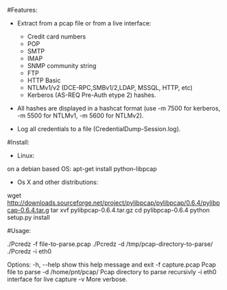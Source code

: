 #Features:

- Extract from a pcap file or from a live interface:
  - Credit card numbers
  - POP
  - SMTP
  - IMAP
  - SNMP community string
  - FTP
  - HTTP Basic
  - NTLMv1/v2 (DCE-RPC,SMBv1/2,LDAP, MSSQL, HTTP, etc)
  - Kerberos (AS-REQ Pre-Auth etype 2) hashes.

- All hashes are displayed in a hashcat format (use -m 7500 for kerberos, -m 5500 for NTLMv1, -m 5600 for NTLMv2).
- Log all credentials to a file (CredentialDump-Session.log).

#Install:

- Linux:

on a debian based OS: apt-get install python-libpcap

- Os X and other distributions: 

wget http://downloads.sourceforge.net/project/pylibpcap/pylibpcap/0.6.4/pylibpcap-0.6.4.tar.g
tar xvf pylibpcap-0.6.4.tar.gz
cd pylibpcap-0.6.4
python setup.py install


#Usage:
 
./Pcredz -f file-to-parse.pcap
./Pcredz -d /tmp/pcap-directory-to-parse/
./Pcredz -i eth0

Options:
  -h, --help          show this help message and exit
  -f capture.pcap     Pcap file to parse
  -d /home/pnt/pcap/  Pcap directory to parse recursivly
  -i eth0             interface for live capture
  -v                  More verbose.



